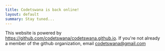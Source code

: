 ```yaml
---
title: Codetswana is back online!
layout: default
summary: Stay tuned...
---
```


<div class="inner cover">

  This website is powered by https://github.com/codetswana/codetswana.github.io. If you're not already a member of the github organization, email codetswana@gmail.com

</div>
